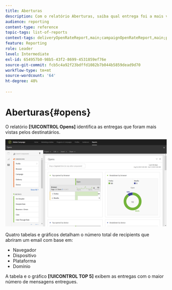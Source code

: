```yaml
---
title: Aberturas
description: Com o relatório Aberturas, saiba qual entrega foi a mais visualizada de acordo com vários critérios.
audience: reporting
content-type: reference
topic-tags: list-of-reports
context-tags: deliveryOpenRateReport,main;campaignOpenRateReport,main;programOpenRateReport,main
feature: Reporting
role: Leader
level: Intermediate
exl-id: 654957b0-98b5-43f2-8699-4531859ef76e
source-git-commit: fcb5c4a92f23bdffd1082b7b044b5859dead9d70
workflow-type: tm+mt
source-wordcount: '64'
ht-degree: 48%

---
```


# Aberturas{#opens}

O relatório **[!UICONTROL Opens]** identifica as entregas que foram mais vistas pelos destinatários.

![](assets/delivery_reports_opens.png)

Quatro tabelas e gráficos detalham o número total de recipients que abriram um email com base em:

* Navegador
* Dispositivo
* Plataforma
* Domínio

A tabela e o gráfico **[!UICONTROL TOP 5]** exibem as entregas com o maior número de mensagens entregues.
